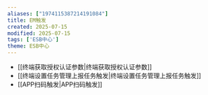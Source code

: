 ```yaml
---
aliases: ["1974115387214191084"]
title: EM触发
created: 2025-07-15
modified: 2025-07-15
tags: ['ESB中心']
theme: ESB中心
---
```


- [[终端获取授权认证参数|终端获取授权认证参数]]
- [[终端设置任务管理上报任务触发|终端设置任务管理上报任务触发]]
- [[APP扫码触发|APP扫码触发]]